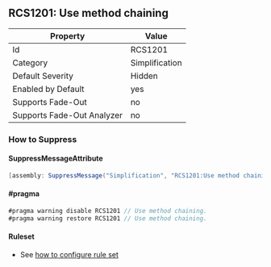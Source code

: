 ## RCS1201: Use method chaining

Property | Value
--- | --- 
Id | RCS1201
Category | Simplification
Default Severity | Hidden
Enabled by Default | yes
Supports Fade-Out | no
Supports Fade-Out Analyzer | no

### How to Suppress

#### SuppressMessageAttribute

```csharp
[assembly: SuppressMessage("Simplification", "RCS1201:Use method chaining.", Justification = "<Pending>")]
```

#### \#pragma

```csharp
#pragma warning disable RCS1201 // Use method chaining.
#pragma warning restore RCS1201 // Use method chaining.
```

#### Ruleset

* See [how to configure rule set](../HowToConfigureAnalyzers.md)

